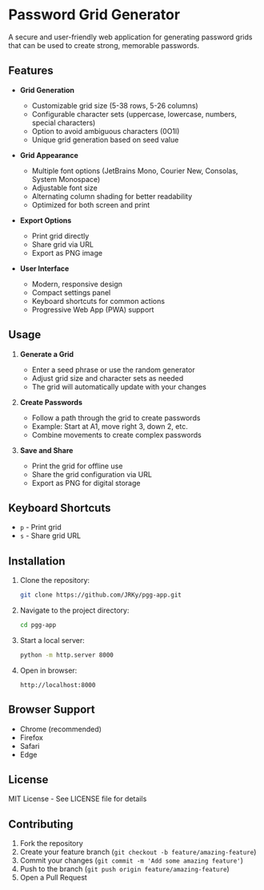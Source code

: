 # Password Grid Generator

A secure and user-friendly web application for generating password grids that can be used to create strong, memorable passwords.

## Features

- **Grid Generation**
  - Customizable grid size (5-38 rows, 5-26 columns)
  - Configurable character sets (uppercase, lowercase, numbers, special characters)
  - Option to avoid ambiguous characters (0O1l)
  - Unique grid generation based on seed value

- **Grid Appearance**
  - Multiple font options (JetBrains Mono, Courier New, Consolas, System Monospace)
  - Adjustable font size
  - Alternating column shading for better readability
  - Optimized for both screen and print

- **Export Options**
  - Print grid directly
  - Share grid via URL
  - Export as PNG image

- **User Interface**
  - Modern, responsive design
  - Compact settings panel
  - Keyboard shortcuts for common actions
  - Progressive Web App (PWA) support

## Usage

1. **Generate a Grid**
   - Enter a seed phrase or use the random generator
   - Adjust grid size and character sets as needed
   - The grid will automatically update with your changes

2. **Create Passwords**
   - Follow a path through the grid to create passwords
   - Example: Start at A1, move right 3, down 2, etc.
   - Combine movements to create complex passwords

3. **Save and Share**
   - Print the grid for offline use
   - Share the grid configuration via URL
   - Export as PNG for digital storage

## Keyboard Shortcuts

- `p` - Print grid
- `s` - Share grid URL

## Installation

1. Clone the repository:
   ```bash
   git clone https://github.com/JRKy/pgg-app.git
   ```

2. Navigate to the project directory:
   ```bash
   cd pgg-app
   ```

3. Start a local server:
   ```bash
   python -m http.server 8000
   ```

4. Open in browser:
   ```
   http://localhost:8000
   ```

## Browser Support

- Chrome (recommended)
- Firefox
- Safari
- Edge

## License

MIT License - See LICENSE file for details

## Contributing

1. Fork the repository
2. Create your feature branch (`git checkout -b feature/amazing-feature`)
3. Commit your changes (`git commit -m 'Add some amazing feature'`)
4. Push to the branch (`git push origin feature/amazing-feature`)
5. Open a Pull Request
